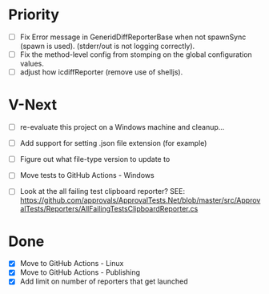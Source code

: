 # Priority
* [ ] Fix Error message in GeneridDiffReporterBase when not spawnSync (spawn is used). (stderr/out is not logging correctly).
* [ ] Fix the method-level config from stomping on the global configuration values.
* [ ] adjust how icdiffReporter (remove use of shelljs).

# V-Next
* [ ] re-evaluate this project on a Windows machine and cleanup...
* [ ] Add support for setting .json file extension (for example)
* [ ] Figure out what file-type version to update to
* [ ] Move tests to GitHub Actions - Windows
* [ ] Look at the all failing test clipboard reporter? SEE: https://github.com/approvals/ApprovalTests.Net/blob/master/src/ApprovalTests/Reporters/AllFailingTestsClipboardReporter.cs


# Done
* [x] Move to GitHub Actions - Linux
* [x] Move to GitHub Actions - Publishing
* [x] Add limit on number of reporters that get launched
